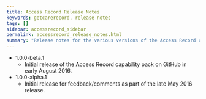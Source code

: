 ```yaml
---
title: Access Record Release Notes
keywords: getcarerecord, release notes
tags: []
sidebar: accessrecord_sidebar
permalink: accessrecord_release_notes.html
summary: "Release notes for the various versions of the Access Record capability."
---
```


- 1.0.0-beta.1
  - Initial release of the Access Record capability pack on GitHub in early August 2016.
- 1.0.0-alpha.1
  - Initial release for feedback/comments as part of the late May 2016 release. 